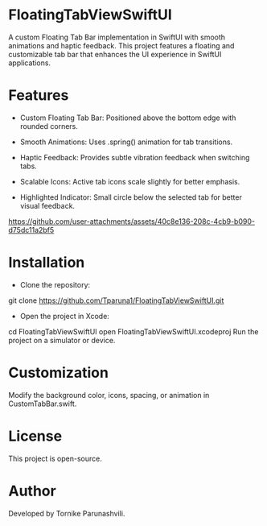 # FloatingTabViewSwiftUI

 A custom Floating Tab Bar implementation in SwiftUI with smooth animations and haptic feedback. This project features a floating and customizable tab bar that enhances the UI experience in SwiftUI applications.

# Features

- Custom Floating Tab Bar: Positioned above the bottom edge with rounded corners.

- Smooth Animations: Uses .spring() animation for tab transitions.

- Haptic Feedback: Provides subtle vibration feedback when switching tabs.

- Scalable Icons: Active tab icons scale slightly for better emphasis.

- Highlighted Indicator: Small circle below the selected tab for better visual feedback.




https://github.com/user-attachments/assets/40c8e136-208c-4cb9-b090-d75dc11a2bf5


# Installation

- Clone the repository:

git clone https://github.com/Tparuna1/FloatingTabViewSwiftUI.git

- Open the project in Xcode:

cd FloatingTabViewSwiftUI
open FloatingTabViewSwiftUI.xcodeproj
Run the project on a simulator or device.

# Customization

Modify the background color, icons, spacing, or animation in CustomTabBar.swift.

# License

This project is open-source.

# Author

Developed by Tornike Parunashvili.
